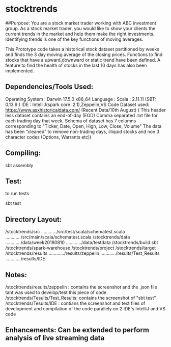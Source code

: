 # stocktrends
##Purpose: 
You are a stock market trader working with ABC investment
group. As a stock market trader, you would like to show your clients the
current trends in the market and help them make the right investments.
Identifying trends is one of the key functions of moving averages.

This Prototype code takes a historical stock dataset partitioned by
weeks and finds the 3 day moving average of the closing prices.
Functions to find stocks that have a upward,downward or static trend
have been defined. A feature to find the health of stocks in the last 10
days has also been implemented.

##  Dependencies/Tools Used:

Operating System : Darwin 17.5.0 x86\_64 Language : Scala : 2.11.11
(SBT: 0.13.9 ) IDE : IntelliJ(spark core :2.1),Zeppelin,VS Code Dataset
used: https://www.asxhistoricaldata.com/ (Recent Data/10th August) (
This header less dataset contains an end-of-day (EOD) Comma separated
.txt file for each trading day that week. Schema of dataset has 7
columns corresponding to "Ticker, Date, Open, High, Low, Close, Volume"
The data has been “cleaned” to remove non-trading days, illiquid stocks
and non 3 character codes (Options, Warrants etc))

##  Compiling:

sbt assembly

## Test:

to run tests

sbt test

## Directory Layout:

/stocktrends/src ............/src/test/scala/schematest.scala
............/src/main/scala/schematest.scala /stocktrends/data
............/data/week20180810 ............/data/testdata
/stocktrends/build.sbt /stocktrends/spark-warehouse /stocktrends/project
/stocktrends/target /stocktrends/results ............/results/zeppelin
............/results/Test\_Results ............/results/IDE

## Notes: 
/stocktrends/results/zeppelin : contains the screenshot and the
.json file taht was used to develop/test this piece of code
/stocktrends/Tesults/Test\_Results: contains the screenshot of "sbt
test" /stocktrends/Tesults/IDE : contians the screenshot and text files
of development and compilation of the code parallely on 2 IDE's IntelliJ
and VS code

## Enhancements: Can be extended to perform analysis of live streaming data
